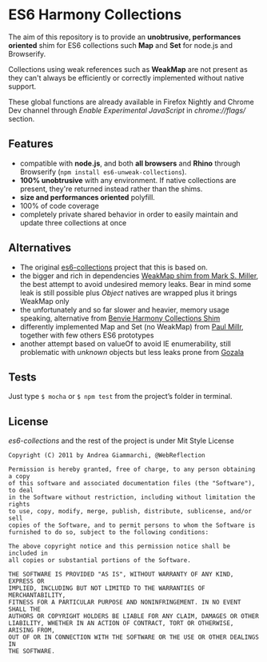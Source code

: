 ES6 Harmony Collections
===========================================


The aim of this repository is to provide an **unobtrusive, performances oriented** shim for ES6 collections such **Map** and **Set** for node.js and Browserify.

Collections using weak references such as **WeakMap** are not present as they can't always be efficiently or correctly implemented without native support.

These global functions are already available in Firefox Nightly and Chrome Dev channel through *Enable Experimental JavaScript* in *chrome://flags/* section.


Features
--------
  * compatible with **node.js**, and both **all browsers** and **Rhino** through Browserify (`npm install es6-unweak-collections`).
  * **100% unobtrusive** with any environment. If native collections are present, they're returned instead rather than the shims.
  * **size and performances oriented** polyfill.
  * 100% of code coverage
  * completely private shared behavior in order to easily maintain and update three collections at once


Alternatives
------------
  * The original [es6-collections](https://github.com/WebReflection/es6-collections) project that this is based on.
  * the bigger and rich in dependencies [WeakMap shim from Mark S. Miller](http://code.google.com/p/es-lab/source/browse/trunk/src/ses/WeakMap.js), the best attempt to avoid undesired memory leaks. Bear in mind some leak is still possible plus *Object* natives are wrapped plus it brings WeakMap only
  * the unfortunately and so far slower and heavier, memory usage speaking, alternative from [Benvie Harmony Collections Shim](https://github.com/Benvie/ES6-Harmony-Collections-Shim)
  * differently implemented Map and Set (no WeakMap) from [Paul Millr](https://github.com/paulmillr/es6-shim), together with few others ES6 prototypes
  * another attempt based on valueOf to avoid IE enumerability, still problematic with *unknown* objects but less leaks prone from [Gozala](https://gist.github.com/1269991)


Tests
-----
Just type `$ mocha` or `$ npm test` from the project’s folder in terminal.

License
-------

*es6-collections* and the rest of the project is under Mit Style License

    Copyright (C) 2011 by Andrea Giammarchi, @WebReflection

    Permission is hereby granted, free of charge, to any person obtaining a copy
    of this software and associated documentation files (the "Software"), to deal
    in the Software without restriction, including without limitation the rights
    to use, copy, modify, merge, publish, distribute, sublicense, and/or sell
    copies of the Software, and to permit persons to whom the Software is
    furnished to do so, subject to the following conditions:

    The above copyright notice and this permission notice shall be included in
    all copies or substantial portions of the Software.

    THE SOFTWARE IS PROVIDED "AS IS", WITHOUT WARRANTY OF ANY KIND, EXPRESS OR
    IMPLIED, INCLUDING BUT NOT LIMITED TO THE WARRANTIES OF MERCHANTABILITY,
    FITNESS FOR A PARTICULAR PURPOSE AND NONINFRINGEMENT. IN NO EVENT SHALL THE
    AUTHORS OR COPYRIGHT HOLDERS BE LIABLE FOR ANY CLAIM, DAMAGES OR OTHER
    LIABILITY, WHETHER IN AN ACTION OF CONTRACT, TORT OR OTHERWISE, ARISING FROM,
    OUT OF OR IN CONNECTION WITH THE SOFTWARE OR THE USE OR OTHER DEALINGS IN
    THE SOFTWARE.
